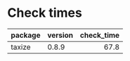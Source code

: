 # Check times

|package |version | check_time|
|:-------|:-------|----------:|
|taxize  |0.8.9   |       67.8|


